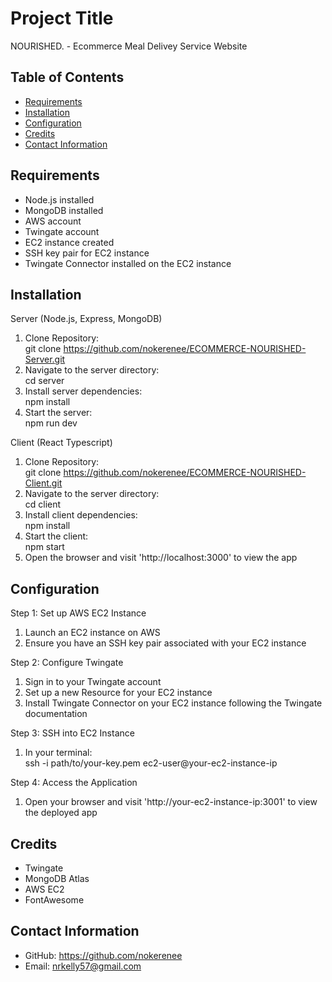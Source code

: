 # Project Title

NOURISHED. - Ecommerce Meal Delivey Service Website

## Table of Contents
- [Requirements](#requirements)
- [Installation](#installation)
- [Configuration](#configuration)
- [Credits](#credits)
- [Contact Information](#contact-information)

## Requirements

- Node.js installed
- MongoDB installed
- AWS account
- Twingate account
- EC2 instance created
- SSH key pair for EC2 instance
- Twingate Connector installed on the EC2 instance

## Installation

Server (Node.js, Express, MongoDB)

1. Clone Repository: <br/>
   git clone https://github.com/nokerenee/ECOMMERCE-NOURISHED-Server.git
3. Navigate to the server directory: <br/>
   cd server
4. Install server dependencies: <br/>
   npm install
5. Start the server: <br/>
   npm run dev

Client (React Typescript)

1. Clone Repository: <br/>
   git clone https://github.com/nokerenee/ECOMMERCE-NOURISHED-Client.git
2. Navigate to the server directory: <br/>
   cd client
3. Install client dependencies: <br/>
   npm install
4. Start the client: <br/>
   npm start
5. Open the browser and visit 'http://localhost:3000' to view the app
   
## Configuration

Step 1: Set up AWS EC2 Instance
1. Launch an EC2 instance on AWS
2. Ensure you have an SSH key pair associated with your EC2 instance

Step 2: Configure Twingate
1. Sign in to your Twingate account
2. Set up a new Resource for your EC2 instance
3. Install Twingate Connector on your EC2 instance following the Twingate documentation

Step 3: SSH into EC2 Instance
1. In your terminal: <br/>
   ssh -i path/to/your-key.pem ec2-user@your-ec2-instance-ip

Step 4: Access the Application
1. Open your browser and visit 'http://your-ec2-instance-ip:3001' to view the deployed app

## Credits

- Twingate
- MongoDB Atlas
- AWS EC2
- FontAwesome

## Contact Information

- GitHub: https://github.com/nokerenee
- Email: nrkelly57@gmail.com
